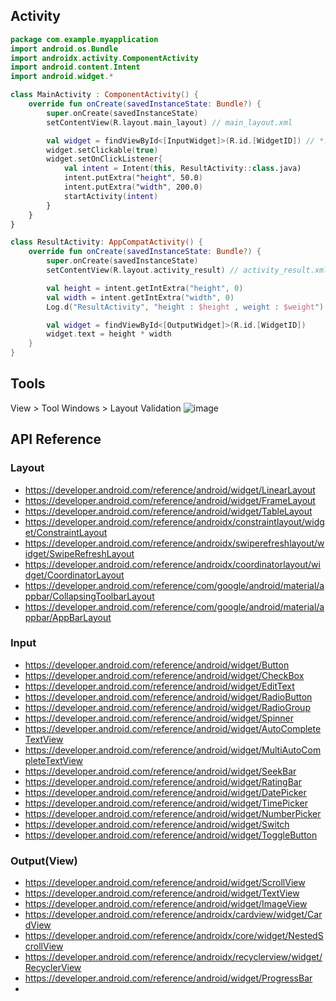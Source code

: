 ## Activity
```kotlin
package com.example.myapplication
import android.os.Bundle
import androidx.activity.ComponentActivity
import android.content.Intent
import android.widget.*

class MainActivity : ComponentActivity() {
    override fun onCreate(savedInstanceState: Bundle?) {
        super.onCreate(savedInstanceState)
        setContentView(R.layout.main_layout) // main_layout.xml

        val widget = findViewById<[InputWidget]>(R.id.[WidgetID]) // *.xml
        widget.setClickable(true)
        widget.setOnClickListener{
            val intent = Intent(this, ResultActivity::class.java)
            intent.putExtra("height", 50.0)
            intent.putExtra("width", 200.0)
            startActivity(intent)
        }
    }
}

class ResultActivity: AppCompatActivity() {
    override fun onCreate(savedInstanceState: Bundle?) {
        super.onCreate(savedInstanceState)
        setContentView(R.layout.activity_result) // activity_result.xml

        val height = intent.getIntExtra("height", 0)
        val width = intent.getIntExtra("width", 0)
        Log.d("ResultActivity", "height : $height , weight : $weight")

        val widget = findViewById<[OutputWidget]>(R.id.[WidgetID])
        widget.text = height * width  
    }
}
```

## Tools
View > Tool Windows > Layout Validation
![image](https://github.com/user-attachments/assets/f616a8ff-dc9b-4bad-ad8d-e1f3782fc288)


## API Reference

### Layout
- https://developer.android.com/reference/android/widget/LinearLayout
- https://developer.android.com/reference/android/widget/FrameLayout
- https://developer.android.com/reference/android/widget/TableLayout
- https://developer.android.com/reference/androidx/constraintlayout/widget/ConstraintLayout
- https://developer.android.com/reference/androidx/swiperefreshlayout/widget/SwipeRefreshLayout
- https://developer.android.com/reference/androidx/coordinatorlayout/widget/CoordinatorLayout
- https://developer.android.com/reference/com/google/android/material/appbar/CollapsingToolbarLayout
- https://developer.android.com/reference/com/google/android/material/appbar/AppBarLayout

### Input
- https://developer.android.com/reference/android/widget/Button
- https://developer.android.com/reference/android/widget/CheckBox
- https://developer.android.com/reference/android/widget/EditText
- https://developer.android.com/reference/android/widget/RadioButton
- https://developer.android.com/reference/android/widget/RadioGroup
- https://developer.android.com/reference/android/widget/Spinner
- https://developer.android.com/reference/android/widget/AutoCompleteTextView
- https://developer.android.com/reference/android/widget/MultiAutoCompleteTextView
- https://developer.android.com/reference/android/widget/SeekBar
- https://developer.android.com/reference/android/widget/RatingBar
- https://developer.android.com/reference/android/widget/DatePicker
- https://developer.android.com/reference/android/widget/TimePicker
- https://developer.android.com/reference/android/widget/NumberPicker
- https://developer.android.com/reference/android/widget/Switch
- https://developer.android.com/reference/android/widget/ToggleButton

### Output(View)
- https://developer.android.com/reference/android/widget/ScrollView
- https://developer.android.com/reference/android/widget/TextView
- https://developer.android.com/reference/android/widget/ImageView
- https://developer.android.com/reference/androidx/cardview/widget/CardView
- https://developer.android.com/reference/androidx/core/widget/NestedScrollView
- https://developer.android.com/reference/androidx/recyclerview/widget/RecyclerView
- https://developer.android.com/reference/android/widget/ProgressBar
- 


